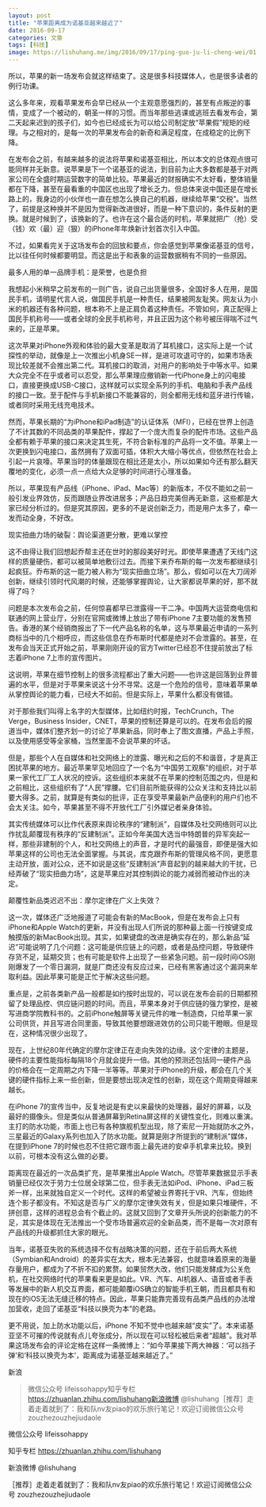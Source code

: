 ```yaml
---
layout: post
title: "苹果距离成为诺基亚越来越近了"
date: 2016-09-17
categories: 文章
tags: [科技]
image: https://lishuhang.me/img/2016/09/17/ping-guo-ju-li-cheng-wei/01.png
---
```


所以，苹果的新一场发布会就这样结束了。这是很多科技媒体人，也是很多读者的例行功课。

这么多年来，观看苹果发布会早已经从一个主观意愿强烈的，甚至有点叛逆的事情，变成了一个被动的，朝圣一样的习惯。而当年那些逃课或逃班去看发布会，第二天起来迟到的孩子们，如今也已经成长为可以给公司制定放“苹果假”规矩的经理。与之相对的，是每一次的苹果发布会的新奇和满足程度，在成稳定的比例下降。

在发布会之前，有越来越多的说法将苹果和诺基亚相比，所以本文的总体观点很可能同样并无新意。说苹果是下一个诺基亚的说法，到目前为止大多数都是基于对两家公司在全盛时期运营数字的简单比较。苹果最近的财报确实不太好看，整体销量都在下降，甚至在最看重的中国区也出现了增长乏力。但总体来说中国还是在增长路上的，我身边的小伙伴也一直在想怎么换自己的机器，继续给苹果“交税”。当然了，前提是这种换并不是因为觉得新改进很好，而是一种下意识的，条件反射的更换。就是时候到了，该换新的了。也许在这个最合适的时机，苹果就把广（抢）受（钱）欢（最）迎（狠）的iPhone年年焕新计划首次引入中国。

不过，如果看完关于这场发布会的回放和要点，你会感觉到苹果像诺基亚的信号，比以往任何时候都要明显。而这是出于和表象的运营数据稍有不同的一些原因。

最多人用的单一品牌手机：是荣誉，也是负担

我想起小米稍早之前发布的一则广告，说自己出货量很多，全国好多人在用，是国民手机，请明星代言人说，做国民手机是一种责任，结果被网友耻笑。网友认为小米的机器还有各种问题，根本称不上是正肩负着这种责任。不管如何，真正配得上国民手机称号——或者全球的全民手机称号，并且正因为这个称号被压得喘不过气来的，正是苹果。

这次苹果对iPhone外观和体验的最大变革是取消了耳机接口，这实际上是一个试探性的举动，就像是上一次推出小机身SE一样，是进可攻退可守的，如果市场表现比较差就不会推出第二代。耳机接口的取消，对用户的影响处于中等水平。如果大众完全不在乎或者可以忍受，那么苹果理应撤销新一代iPhone身上的闪电接口，直接更换成USB-C接口，这样就可以实现全系列的手机、电脑和手表产品线的接口一致。至于配件与手机新接口不能兼容的，则全都用无线和蓝牙进行传输，或者同时采用无线充电技术。

然而，苹果长期的“为iPhone和iPad制造”的认证体系（MFI），已经在世界上创造了不计其数的不同品类的苹果配件，撑起了一个庞大而复杂的配件市场。这些产品全都有赖于苹果的接口来决定其生死，不符合新标准的产品将一文不值。苹果上一次更换到闪电接口，虽然拥有了双面可插，体积大大缩小等优点，但依然在社会上引起一片哀嚎。苹果当时的体量跟现在相比还是太小，所以如果如今还有那么翻天覆地的变化，必须一点一点给大众足够的时间进行心理准备。

所以，苹果现有产品线（iPhone、iPad、Mac等）的新版本，不仅不能如之前一般引发业界效仿，反而跟随业界改进居多；产品日趋完美但再无新意，这些都是大家已经分析过的。但是究其原因，更多的不是说创新乏力，而是用户太多了，牵一发而动全身，不好改。

现实扭曲力场的破裂：舆论渠道更分散，更难以掌控

这不由得让我们回想起乔帮主还在世时的那段美好时光。即使苹果遭遇了天线门这样的质量硬伤，都可以被简单地敷衍过去。而接下来乔布斯的每一次发布都继续引起疯狂。乔布斯的这一能力被人称为“现实扭曲立场”。那么，假如可以在大刀阔斧创新，继续引领时代风潮的时候，还能够掌握舆论，让大家都说苹果的好，那不就得了吗？

问题是本次发布会之前，任何惊喜都早已泄露得一干二净。中国两大运营商电信和联通的网上营业厅，分别在官网或微博上放出了带有iPhone 7主要功能的发售预告。香港的某个经销商报出了下一代产品名称的名单，这与苹果最近申请的一系列商标当中的几个相呼应，而这些信息在乔布斯时代都是绝对不会泄露的。甚至，在发布会当天正式开始之前，苹果刚刚开设的官方Twitter已经忍不住提前放出了标志着iPhone 7上市的宣传图片。

这说明，苹果在细节控制上的很多流程都出了重大问题——也许这是回落到业界普遍的水平，但是对于苹果来说这十分不寻常。这是一个危险的信号，意味着苹果单从掌控舆论的能力看，已经大不如前。但是实际上，苹果什么都没有做错。

对于那些我们叫得上名字的大型媒体，比如纽约时报，TechCrunch，The Verge，Business Insider，CNET，苹果的控制还算是可以的。在发布会后的报道当中，媒体们整齐划一的讨论了苹果新品，同时奉上了图文直播，产品上手照，以及使用感受等全家桶，当然里面不会说苹果的坏话。

但是，那些个人在自媒体和社交网络上的泄露、曝光和之后的不和谐音，才是真正困扰苹果的地方。最近苹果罕见地回应了一个名为“中国劳工观察”的组织，对于苹果一家代工厂工人状况的控诉。这些组织本来就不在苹果的控制范围之内，但是和之前相比，这些组织有了“人民”撑腰。它们目前所能获得的公众关注和支持比以前要大得多。之前，就算是有类似的批评，正在享受苹果最新产品便利的用户们也不会太关注。如今，苹果甚至不得不开放代工厂引外媒记者亲身体验。

其实传统媒体可以比作代表原来舆论秩序的“建制派”，自媒体及社交网络则可以比作扰乱颠覆现有秩序的“反建制派”。正如今年美国大选当中特朗普的异军突起一样，那些非建制的个人，和社交网络上的声音，才是时代的最强音，即便是强大如苹果这样的公司也无法全面掌握。与其说，库克跟乔布斯的管理风格不同，更愿意主动开放，面对公众，还不如说是这些“反建制派”声音起到的越来越大的干扰，已经弄破了“现实扭曲力场”，这是苹果应对其控制舆论的能力减弱而被动作出的决定。

颠覆性新品类迟迟不出：摩尔定律在广义上失效？

这一次，媒体还广泛地报道了可能会有新的MacBook，但是在发布会上只有iPhone和Apple Watch的更新，并没有出现人们所说的那种最上面一行按键变成触摸版的新MacBook出现。其实，如果键盘的改进是确实存在的，那么新品“延迟”可能说明了几个问题：这可能是供应链上的问题，或者是品控问题，导致硬件存货不足，延期交货；也有可能是软件上出现了一些紧急问题。前一段时间iOS刚刚爆发了一个零日漏洞，就是厂商还没有反应过来，已经有黑客通过这个漏洞来牟取利益。因此苹果可能是正忙于解决这些问题。

重点是，之前各类新产品一般都是如约按时出现的，可以说在发布会前的日期都预留了处理品控、供应链问题的时间。而且，苹果本身对于供应链的强力掌控，是被写进商学院教科书的。之前iPhone触屏等关键元件的唯一制造商，只给苹果一家公司供货，并且写进合同里面，导致其他要想跟进效仿的公司只能干瞪眼。但是现在，这种情况很少出现了。

现在，上世纪80年代确定的摩尔定律正在走向失效的边缘。这个定律的主题是，硬件的主要性能指标每隔18个月就会提升一倍。其他的预测还包括同一硬件产品的价格会在一定周期之内下降一半等等。苹果对于iPhone的升级，都会在几个关键的硬件指标上来一些创新，但是要想出现决定性的创新，现在这个周期变得越来越长。

在iPhone 7的宣传当中，反复地说是有史以来最快的处理器，最好的屏幕，以及最好的摄像头。但是类似从普通屏幕到Retina屏这样的关键性变化，则难以重演。主打的防水功能，市面上也已有各种旗舰机型出现，除了索尼一开始就防水之外，三星最近的Galaxy系列也加入了防水功能。就算是刚才所提到的“建制派”媒体，在提到iPhone 7的时候也忍不住把它跟市面上最先进的安卓手机拿来比较。换到以前，可根本没有这么做的必要。

距离现在最近的一次品类扩充，是苹果推出Apple Watch。尽管苹果数据显示手表销量已经仅次于劳力士位居全球第二位，但手表无法如iPod、iPhone、iPad三板斧一样，出来就独自定义一个时代。这样的希望被业界寄托于VR、汽车，但始终连个影子都没有。不知这是否与广义的摩尔定律失效有关，但是如果只堆硬件，不拼创意，这样的进程总会有个截止的。这就又回到了文章开头所说的创新能力的不足，其实是体现在无法推出一个受市场普遍欢迎的全新品类，而不是每一次对原有产品线的升级都抓住大家的眼光。

当年，诺基亚失败的系统选择不仅有战略决策的问题，还在于前后两大系统（Symbian和Android）的差异实在太大，根本无法兼容，也就意味着原来的海量存量用户，都成为了不折不扣的累赘。如果贸然大改，他们只能发酵成为公关危机，在社交网络时代的苹果看来更是如此。VR、汽车、AI机器人、语音或者手表等发展中的新人机交互界面，都可能颠覆iOS确立的智能手机王朝，而且都具有和现在的iOS无法无缝迁移的特点。因此，苹果只能靠完善现有品类产品线的办法增加营收，走回了诺基亚“科技以换壳为本”的老路。

更不用说，加上防水功能以后，iPhone 不知不觉中也越来越“皮实”了。本来诺基亚坚不可摧的传说就有点儿夸张成分，所以现在可以轻松被后来者“超越”。我对苹果这场发布会的评论定格在这样一条微博上：“如今苹果接下两大神器：‘可以挡子弹’和‘科技以换壳为本’，距离成为诺基亚越来越近了。”

新浪

> 微信公众号 lifeissohappy知乎专栏 https://zhuanlan.zhihu.com/lishuhang新浪微博 @lishuhang［推荐］走着走着就到了：我和队nv友piao的欢乐旅行笔记！欢迎订阅微信公众号 zouzhezouzhejiudaole

微信公众号 lifeissohappy

知乎专栏 https://zhuanlan.zhihu.com/lishuhang

新浪微博 @lishuhang

［推荐］走着走着就到了：我和队nv友piao的欢乐旅行笔记！欢迎订阅微信公众号 zouzhezouzhejiudaole